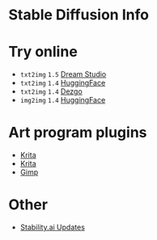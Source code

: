 # Stable Diffusion Info

# Try online
- `txt2img` `1.5` [Dream Studio](https://beta.dreamstudio.ai)
- `txt2img` `1.4` [HuggingFace](https://huggingface.co/spaces/stabilityai/stable-diffusion)
- `txt2img` `1.4` [Dezgo](https://dezgo.com)
- `img2img` `1.4` [HuggingFace](https://huggingface.co/spaces/huggingface/diffuse-the-rest)

# Art program plugins
- [Krita](https://github.com/sddebz/stable-diffusion-krita-plugin)
- [Krita](https://www.flyingdog.de/sd/en)
- [Gimp](https://github.com/blueturtleai/gimp-stable-diffusion)

# Other
- [Stability.ai Updates](https://www.twitter.com/EMostaque)
